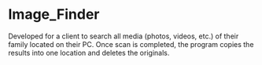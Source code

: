 # Image_Finder

Developed for a client to search all media (photos, videos, etc.) of their family located on their PC. Once scan is completed, the program copies the results into one location and deletes the originals.

